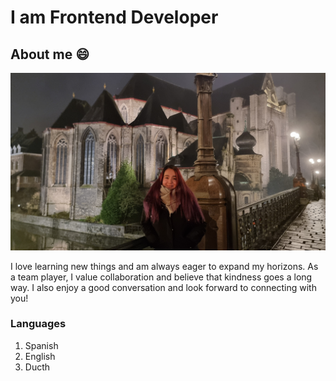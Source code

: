 # I am Frontend Developer

## About me 😄

![Markdown Logo](../student-bios/img/Susanapf.jpg)

I love learning new things and am always eager to expand my horizons. As a team
player, I value collaboration and believe that kindness goes a long way. I also
enjoy a good conversation and look forward to connecting with you!

### Languages

1. Spanish
2. English
3. Ducth

